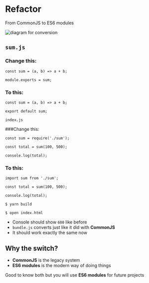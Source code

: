 # Refactor
From CommonJS to ES6 modules

![diagram for conversion](https://i.imgur.com/F2jCTsq.png)

## `sum.js`

### Change this:

```
const sum = (a, b) => a + b;

module.exports = sum;
```

### To this:

```
const sum = (a, b) => a + b;

export default sum;
```

`index.js`

###Change this:

```
const sum = require('./sum');

const total = sum(100, 500);

console.log(total);
```

### To this:
```
import sum from './sum';

const total = sum(100, 500);

console.log(total);
```

`$ yarn build`

`$ open index.html`

* Console should show `600` like before
* `bundle.js` converts just like it did with **CommonJS**
* It should work exactly the same now

## Why the switch?
* **CommonJS** is the legacy system
* **ES6 modules** is the modern way of doing things

Good to know both but you will use **ES6 modules** for future projects
